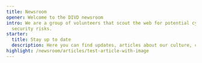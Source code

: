 ```yaml
---
title: Newsroom
opener: Welcome to the DIVD newsroom
intro: We are a group of volunteers that scout the web for potential cyber
  security risks.
starter:
  title: Stay up to date
  description: Here you can find updates, articles about our culture, cases and much more!
highlight: /newsroom/articles/test-article-with-image
---
```

